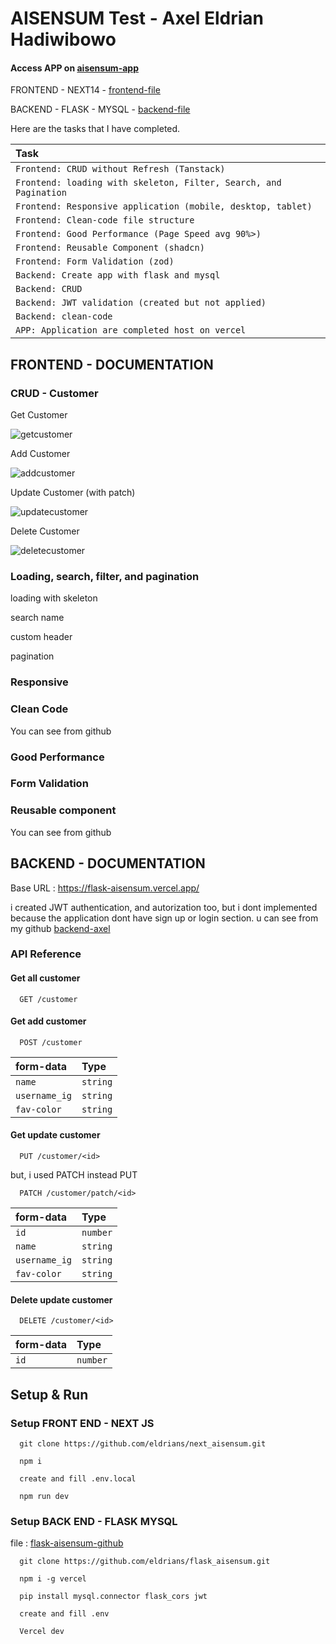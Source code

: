 # AISENSUM Test - Axel Eldrian Hadiwibowo

#### Access APP on [aisensum-app][3]

FRONTEND - NEXT14 - [frontend-file][1]

BACKEND - FLASK - MYSQL - [backend-file][2]

[1]: https://github.com/eldrians/next_aisensum
[2]: https://github.com/eldrians/flask_aisensum
[3]: https://next-aisensum.vercel.app/

Here are the tasks that I have completed.

| Task                                                              |
| :---------------------------------------------------------------- |
| `Frontend: CRUD without Refresh (Tanstack)`                       |
| `Frontend: loading with skeleton, Filter, Search, and Pagination` |
| `Frontend: Responsive application (mobile, desktop, tablet)`      |
| `Frontend: Clean-code file structure`                             |
| `Frontend: Good Performance (Page Speed avg 90%>)`                |
| `Frontend: Reusable Component (shadcn)`                           |
| `Frontend: Form Validation (zod)`                                 |
| `Backend: Create app with flask and mysql`                        |
| `Backend: CRUD`                                                   |
| `Backend: JWT validation (created but not applied)`               |
| `Backend: clean-code`                                             |
| `APP: Application are completed host on vercel`                   |

## FRONTEND - DOCUMENTATION

### CRUD - Customer

Get Customer

![getcustomer](https://github.com/eldrians/next_aisensum/assets/91566708/acff956a-42d6-445a-a8af-546bfb4a2b70)


Add Customer

![addcustomer](https://github.com/eldrians/next_aisensum/assets/91566708/299e4e28-54cb-4013-9a3c-a593bb9a3994)


Update Customer (with patch)

![updatecustomer](https://github.com/eldrians/next_aisensum/assets/91566708/84c8c762-3b38-4954-8677-d15c42359832)


Delete Customer

![deletecustomer](https://github.com/eldrians/next_aisensum/assets/91566708/3542d6d9-3dc9-4383-ac7f-479adb8f4e0b)


### Loading, search, filter, and pagination

loading with skeleton

search name

custom header

pagination

### Responsive

### Clean Code

You can see from github

### Good Performance

### Form Validation

### Reusable component

You can see from github

## BACKEND - DOCUMENTATION

Base URL : https://flask-aisensum.vercel.app/

i created JWT authentication, and autorization too, but i dont implemented because the application dont have sign up or login section. u can see from my github [backend-axel][3]

### API Reference

#### Get all customer

```http
  GET /customer
```

#### Get add customer

```http
  POST /customer
```

| form-data     | Type     |
| :------------ | :------- |
| `name`        | `string` |
| `username_ig` | `string` |
| `fav-color`   | `string` |

#### Get update customer

```http
  PUT /customer/<id>
```

but, i used PATCH instead PUT

```http
  PATCH /customer/patch/<id>
```

| form-data     | Type     |
| :------------ | :------- |
| `id`          | `number` |
| `name`        | `string` |
| `username_ig` | `string` |
| `fav-color`   | `string` |

#### Delete update customer

```http
  DELETE /customer/<id>
```

| form-data | Type     |
| :-------- | :------- |
| `id`      | `number` |

## Setup & Run

### Setup FRONT END - NEXT JS

```http
  git clone https://github.com/eldrians/next_aisensum.git

  npm i

  create and fill .env.local

  npm run dev
```

### Setup BACK END - FLASK MYSQL

file : [flask-aisensum-github][2]

```http
  git clone https://github.com/eldrians/flask_aisensum.git

  npm i -g vercel

  pip install mysql.connector flask_cors jwt

  create and fill .env

  Vercel dev
```
